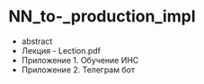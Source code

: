 # NN_to-_production_impl

* abstract
* Лекция - Lection.pdf
* Приложение 1. Обучение ИНС
* Приложение 2. Телеграм бот


